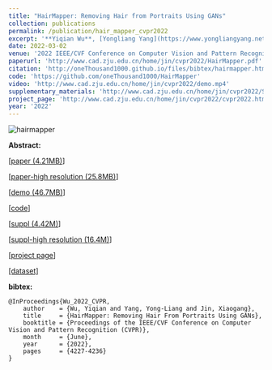 ```yaml
---
title: "HairMapper: Removing Hair from Portraits Using GANs"
collection: publications
permalink: /publication/hair_mapper_cvpr2022
excerpt: '**Yiqian Wu**, [Yongliang Yang](https://www.yongliangyang.net/),[Xiaogang Jin](http://www.cad.zju.edu.cn/home/jin/).'
date: 2022-03-02
venue: '2022 IEEE/CVF Conference on Computer Vision and Pattern Recognition (CVPR)'
paperurl: 'http://www.cad.zju.edu.cn/home/jin/cvpr2022/HairMapper.pdf'
citation: 'http://oneThousand1000.github.io/files/bibtex/hairmapper.html'
code: 'https://github.com/oneThousand1000/HairMapper'
video: 'http://www.cad.zju.edu.cn/home/jin/cvpr2022/demo.mp4'
supplementary_materials: 'http://www.cad.zju.edu.cn/home/jin/cvpr2022/Supplementary_Materials.pdf'
project_page: 'http://www.cad.zju.edu.cn/home/jin/cvpr2022/cvpr2022.htm'
year: '2022'
---
```

![hairmapper](http://oneThousand1000.github.io/images/publications/hairmapper.png)

<b>Abstract:</b>



[[paper (4.21MB)](http://www.cad.zju.edu.cn/home/jin/cvpr2022/HairMapper.pdf )]

[[paper-high resolution (25.8MB)](https://drive.google.com/file/d/18DDvis0ABiN0ibnAuZePLrN5SjhIeuRR/view?usp=sharing )]

[[demo (46.7MB)](http://www.cad.zju.edu.cn/home/jin/cvpr2022/demo.mp4)]  

[[code](https://github.com/oneThousand1000/HairMapper)]

[[suppl (4.42M)](http://www.cad.zju.edu.cn/home/jin/cvpr2022/Supplementary_Materials.pdf)]

[[suppl-high resolution (16.4M)](https://drive.google.com/file/d/1_hXrqicomEi79Tm52CKgNamezgWlykDh/view?usp=sharing)]

[[project page](http://www.cad.zju.edu.cn/home/jin/cvpr2022/cvpr2022.htm)]

[[dataset]](https://github.com/oneThousand1000/non-hair-FFHQ)

**bibtex:**

```
@InProceedings{Wu_2022_CVPR,
    author    = {Wu, Yiqian and Yang, Yong-Liang and Jin, Xiaogang},
    title     = {HairMapper: Removing Hair From Portraits Using GANs},
    booktitle = {Proceedings of the IEEE/CVF Conference on Computer Vision and Pattern Recognition (CVPR)},
    month     = {June},
    year      = {2022},
    pages     = {4227-4236}
}
```

